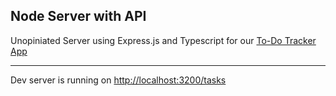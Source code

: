 ## Node Server with API

Unopiniated Server using Express.js and Typescript for our [To-Do Tracker App](https://github.com/Bertiscoding/todo-tracker)

---

Dev server is running on [http://localhost:3200/tasks](http://localhost:3200/tasks)
